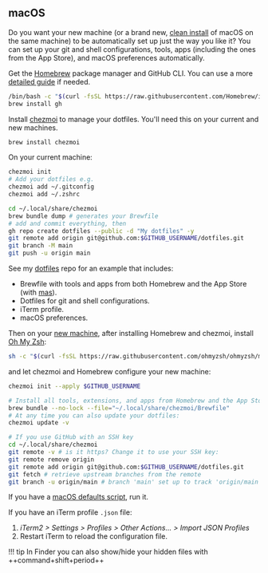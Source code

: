 ## macOS

Do you want your new machine (or a brand new, [clean install](/reference/install-os/) of macOS on the same machine) to be automatically set up just the way you like it? You can set up your git and shell configurations, tools, apps (including the ones from the App Store), and macOS preferences automatically.

Get the [Homebrew](https://brew.sh/) package manager and GitHub CLI. You can use a more [detailed guide](https://mac.install.guide/homebrew/index.html) if needed.
```zsh
/bin/bash -c "$(curl -fsSL https://raw.githubusercontent.com/Homebrew/install/HEAD/install.sh)"
brew install gh
```

Install [chezmoi](https://www.chezmoi.io/install/) to manage your dotfiles. You'll need this on your current and new machines.
```sh
brew install chezmoi
```

On your current machine:
```sh
chezmoi init
# Add your dotfiles e.g.
chezmoi add ~/.gitconfig
chezmoi add ~/.zshrc

cd ~/.local/share/chezmoi
brew bundle dump # generates your Brewfile
# add and commit everything, then
gh repo create dotfiles --public -d "My dotfiles" -y
git remote add origin git@github.com:$GITHUB_USERNAME/dotfiles.git
git branch -M main
git push -u origin main
```
See my [dotfiles](https://github.com/santisbon/dotfiles) repo for an example that includes: 

* Brewfile with tools and apps from both Homebrew and the App Store (with [mas](https://github.com/mas-cli/mas)).
* Dotfiles for git and shell configurations.
* iTerm profile.
* macOS preferences.

Then on your [new machine](https://www.chezmoi.io/quick-start/#using-chezmoi-across-multiple-machines), after installing Homebrew and chezmoi, install [Oh My Zsh](https://ohmyz.sh): 
```sh
sh -c "$(curl -fsSL https://raw.githubusercontent.com/ohmyzsh/ohmyzsh/master/tools/install.sh)"
```
and let chezmoi and Homebrew configure your new machine:
```sh
chezmoi init --apply $GITHUB_USERNAME

# Install all tools, extensions, and apps from Homebrew and the App Store:
brew bundle --no-lock --file="~/.local/share/chezmoi/Brewfile" 
# At any time you can also update your dotfiles:
chezmoi update -v

# If you use GitHub with an SSH key
cd ~/.local/share/chezmoi
git remote -v # is it https? Change it to use your SSH key:
git remote remove origin
git remote add origin git@github.com:$GITHUB_USERNAME/dotfiles.git
git fetch # retrieve upstream branches from the remote
git branch -u origin/main # branch 'main' set up to track 'origin/main'.
```

If you have a [macOS defaults script](https://github.com/santisbon/dotfiles/blob/main/macos-defaults.sh), run it.

If you have an iTerm profile `.json` file:

1. *iTerm2 > Settings > Profiles > Other Actions... > Import JSON Profiles*  
2. Restart iTerm to reload the configuration file.

!!! tip
    In Finder you can also show/hide your hidden files with ++command+shift+period++